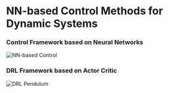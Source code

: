 # NN-based Control Methods for Dynamic Systems

### Control Framework based on Neural Networks
![NN-based Control](https://github.com/amirhosseinh77/NN-Control/assets/56114938/9303d161-9446-4384-b7e5-3f6f551b120e)

### DRL Framework based on Actor Critic
![DRL Pendulum](https://github.com/amirhosseinh77/NN-Control/assets/56114938/71e92cd5-5653-4bbb-a708-7ffcf37690e0)

